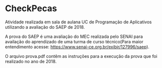 # CheckPecas
Atividade realizada em sala de aulana UC de Programação de Aplicativos utilizando a avaliação do SAEP de 2018.

A prova do SAEP é uma avaliação do MEC realizada pelo SENAI para availação do aprendizado de uma turma de curso técnico(Para maior entendimento acesse: https://www.senai-ce.org.br/exibir/127996/saep).

O arquivo prova.pdf contêm as instruções para a execução da prova que foi realizado no ano de 2018.
